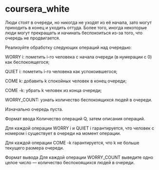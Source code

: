 # coursera_white
Люди стоят в очереди, но никогда не уходят из её начала, зато могут приходить в конец и уходить оттуда. Более того, иногда некоторые люди могут прекращать и начинать беспокоиться из-за того, что очередь не продвигается.

Реализуйте обработку следующих операций над очередью:

WORRY i: пометить i-го человека с начала очереди (в нумерации с 0) как беспокоящегося;

QUIET i: пометить i-го человека как успокоившегося;

COME k: добавить k спокойных человек в конец очереди;

COME -k: убрать k человек из конца очереди;

WORRY_COUNT: узнать количество беспокоящихся людей в очереди.

Изначально очередь пуста.

Формат ввода
Количество операций Q, затем описания операций.

Для каждой операции WORRY i и QUIET i гарантируется, что человек с номером i существует в очереди на момент операции.

Для каждой операции COME -k гарантируется, что k не больше текущего размера очереди.

Формат вывода
Для каждой операции WORRY_COUNT выведите одно целое число — количество беспокоящихся людей в очереди.